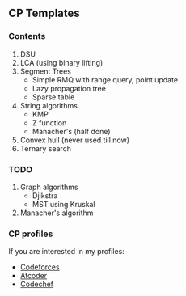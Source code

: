 ## CP Templates

### Contents

1. DSU
2. LCA (using binary lifting)
3. Segment Trees
    - Simple RMQ with range query, point update
    - Lazy propagation tree
    - Sparse table
4.  String algorithms
    - KMP
    - Z function
    - Manacher's (half done)
5. Convex hull (never used till now)
6. Ternary search

### TODO

1. Graph algorithms
    - Djikstra
    - MST using Kruskal
2. Manacher's algorithm
  
  
### CP profiles  
If you are interested in my profiles:
- [Codeforces](https://codeforces.com/profile/rakshith21mohan)
- [Atcoder](https://atcoder.jp/users/rakshith21mohan)
- [Codechef](https://www.codechef.com/users/rakshith21)